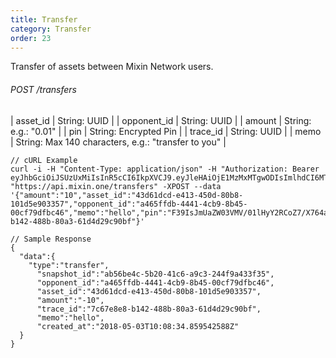 ```yaml
---
title: Transfer
category: Transfer
order: 23
---
```


Transfer of assets between Mixin Network users.

###### POST /transfers

| asset_id | String: UUID |
| opponent_id | String: UUID |
| amount | String: e.g.: "0.01" |
| pin | String: Encrypted Pin |
| trace_id | String: UUID |
| memo | String: Max 140 characters, e.g.: "transfer to you" |

```
// cURL Example
curl -i -H "Content-Type: application/json" -H "Authorization: Bearer eyJhbGciOiJSUzUxMiIsInR5cCI6IkpXVCJ9.eyJleHAiOjE1MzMxMTgwODIsImlhdCI6MTUyNTM0MjA4MiwianRpIjoiMmQ5YjI2YTUtMDc4Ny00OGIyLWExN2MtNWM5ZGQ5Mjc5MDI2Iiwic2lkIjoiYTM0YzA3YTktNzU1ZC00YjU0LTk0YzUtZTQ1ZTlhMmRkNDNlIiwic2lnIjoiMTUzMjIwNDlkNWFlMzNhNjYyMjAwOWQ1YTk4N2ZjYmRlNDQ4OTkxMmUxZmE2ZTAwODk0YjlhYzM2MTRiZTE4MiIsInVpZCI6IjA2YWVkMWUzLWJkNzctNGE1OS05OTFhLTViYjVhZTZmYmIwOSJ9.RVR6ejUZkAGeRG9M9C5Jk4llmJvFHTXAx3f3yxwTiiglFbfiNrt2fI9ZHNYCp7XbJJh4w9ECyX1K8Obgq7ep2RcGzjMkKWlXWuECLwgUA4FRFrewvPcH2Edplo61B9I6M89Ohi1_V6owkee08bDR2k0se2MdWTxnHca8BzOFckc" "https://api.mixin.one/transfers" -XPOST --data '{"amount":"10","asset_id":"43d61dcd-e413-450d-80b8-101d5e903357","opponent_id":"a465ffdb-4441-4cb9-8b45-00cf79dfbc46","memo":"hello","pin":"F39IsJmUaZW03VMV/01lHyY2RCoZ7/X764akX+EmthIc4uVsWAWQTM/IxX5Z9C1y","trace_id":"7c67e8e8-b142-488b-80a3-61d4d29c90bf"}'
```

```
// Sample Response
{  
  "data":{  
    "type":"transfer",
      "snapshot_id":"ab56be4c-5b20-41c6-a9c3-244f9a433f35",
      "opponent_id":"a465ffdb-4441-4cb9-8b45-00cf79dfbc46",
      "asset_id":"43d61dcd-e413-450d-80b8-101d5e903357",
      "amount":"-10",
      "trace_id":"7c67e8e8-b142-488b-80a3-61d4d29c90bf",
      "memo":"hello",
      "created_at":"2018-05-03T10:08:34.859542588Z"
  }
}
```
